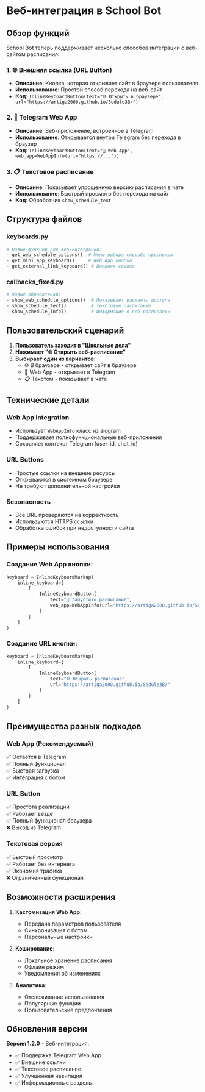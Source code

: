 # Веб-интеграция в School Bot

## Обзор функций

School Bot теперь поддерживает несколько способов интеграции с веб-сайтом расписания:

### 1. 🌐 Внешняя ссылка (URL Button)
- **Описание**: Кнопка, которая открывает сайт в браузере пользователя
- **Использование**: Простой способ перехода на веб-сайт
- **Код**: `InlineKeyboardButton(text="🌐 Открыть в браузере", url="https://artiga2000.github.io/Sedule3B/")`

### 2. 📱 Telegram Web App
- **Описание**: Веб-приложение, встроенное в Telegram
- **Использование**: Открывается внутри Telegram без перехода в браузер
- **Код**: `InlineKeyboardButton(text="📱 Web App", web_app=WebAppInfo(url="https://..."))`

### 3. 📋 Текстовое расписание
- **Описание**: Показывает упрощенную версию расписания в чате
- **Использование**: Быстрый просмотр без перехода на сайт
- **Код**: Обработчик `show_schedule_text`

## Структура файлов

### keyboards.py
```python
# Новые функции для веб-интеграции:
- get_web_schedule_options()  # Меню выбора способа просмотра
- get_mini_app_keyboard()     # Web App кнопка
- get_external_link_keyboard() # Внешняя ссылка
```

### callbacks_fixed.py
```python
# Новые обработчики:
- show_web_schedule_options()  # Показывает варианты доступа
- show_schedule_text()         # Текстовое расписание
- show_schedule_info()         # Информация о веб-расписании
```

## Пользовательский сценарий

1. **Пользователь заходит в "Школьные дела"**
2. **Нажимает "🌐 Открыть веб-расписание"**
3. **Выбирает один из вариантов:**
   - 🌐 В браузере - открывает сайт в браузере
   - 📱 Web App - открывает в Telegram
   - 📋 Текстом - показывает в чате

## Технические детали

### Web App Integration
- Использует `WebAppInfo` класс из aiogram
- Поддерживает полнофункциональные веб-приложения
- Сохраняет контекст Telegram (user_id, chat_id)

### URL Buttons
- Простые ссылки на внешние ресурсы
- Открываются в системном браузере
- Не требуют дополнительной настройки

### Безопасность
- Все URL проверяются на корректность
- Используются HTTPS ссылки
- Обработка ошибок при недоступности сайта

## Примеры использования

### Создание Web App кнопки:
```python
keyboard = InlineKeyboardMarkup(
    inline_keyboard=[
        [
            InlineKeyboardButton(
                text="🚀 Запустить расписание",
                web_app=WebAppInfo(url="https://artiga2000.github.io/Sedule3B/")
            )
        ]
    ]
)
```

### Создание URL кнопки:
```python
keyboard = InlineKeyboardMarkup(
    inline_keyboard=[
        [
            InlineKeyboardButton(
                text="🌐 Открыть расписание",
                url="https://artiga2000.github.io/Sedule3B/"
            )
        ]
    ]
)
```

## Преимущества разных подходов

### Web App (Рекомендуемый)
✅ Остается в Telegram  
✅ Полный функционал  
✅ Быстрая загрузка  
✅ Интеграция с ботом  

### URL Button
✅ Простота реализации  
✅ Работает везде  
✅ Полный функционал браузера  
❌ Выход из Telegram  

### Текстовая версия
✅ Быстрый просмотр  
✅ Работает без интернета  
✅ Экономия трафика  
❌ Ограниченный функционал  

## Возможности расширения

1. **Кастомизация Web App**:
   - Передача параметров пользователя
   - Синхронизация с ботом
   - Персональные настройки

2. **Кэширование**:
   - Локальное хранение расписания
   - Офлайн режим
   - Уведомления об изменениях

3. **Аналитика**:
   - Отслеживание использования
   - Популярные функции
   - Пользовательские предпочтения

## Обновления версии

**Версия 1.2.0** - Веб-интеграция:
- ✅ Поддержка Telegram Web App
- ✅ Внешние ссылки
- ✅ Текстовое расписание
- ✅ Улучшенная навигация
- ✅ Информационные разделы